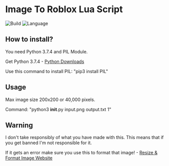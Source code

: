 # Image To Roblox Lua Script
![Build](https://img.shields.io/badge/Build-3.0-green)
![Language](https://img.shields.io/badge/Language-Python%203.7.4-orange)

## How to install?

You need Python 3.7.4 and PIL Module.

Get Python 3.7.4 - [Python Downloads](https://www.python.org/downloads/)

Use this command to install PIL: "pip3 install PIL"

## Usage

Max image size 200x200 or 40,000 pixels.

Command: "python3 __init__.py input.png output.txt 1"

## Warning

I don't take responsibly of what you have made with this. This means that if you get banned I'm not responsible for it.

If it gets an error make sure you use this to format that image! - [Resize & Format Image Website](https://resizeimage.net/)
